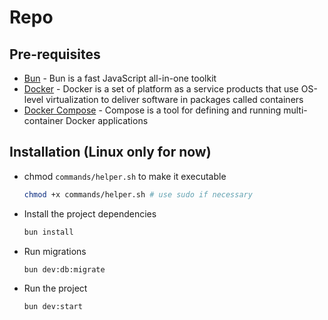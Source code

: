 # Repo

## Pre-requisites

- [Bun](https://bun.sh) - Bun is a fast JavaScript all-in-one toolkit
- [Docker](https://www.docker.com) - Docker is a set of platform as a service products that use OS-level virtualization to deliver software in packages called containers
- [Docker Compose](https://docs.docker.com/compose) - Compose is a tool for defining and running multi-container Docker applications

## Installation (Linux only for now)

- chmod `commands/helper.sh` to make it executable

  ```bash
  chmod +x commands/helper.sh # use sudo if necessary
  ```

- Install the project dependencies

  ```bash
  bun install
  ```

- Run migrations

  ```bash
  bun dev:db:migrate
  ```

- Run the project

  ```bash
  bun dev:start
  ```
